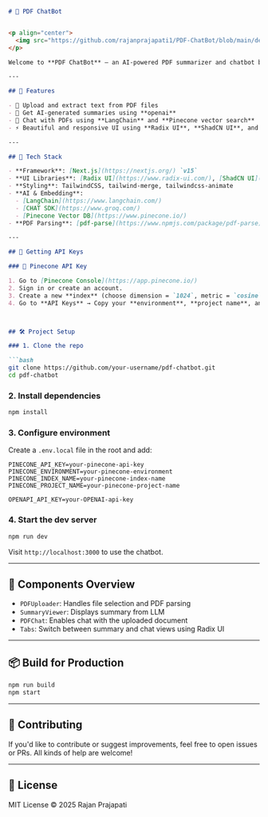 ```md
# 📄 PDF ChatBot


<p align="center">
  <img src="https://github.com/rajanprajapati1/PDF-ChatBot/blob/main/demo/Screenshot%20(12).png?raw=true" alt="PDF ChatBot Screenshot" width="700"/>
</p>

Welcome to **PDF ChatBot** — an AI-powered PDF summarizer and chatbot built using **Next.js**, **TailwindCSS**, **LangChain**, **Pinecone**, and **OPEN AI**. Upload any PDF and interact with it like a pro using natural language.

---

## 🚀 Features

- 📁 Upload and extract text from PDF files
- 🧠 Get AI-generated summaries using **openai**
- 💬 Chat with PDFs using **LangChain** and **Pinecone vector search**
- ⚡ Beautiful and responsive UI using **Radix UI**, **ShadCN UI**, and **TailwindCSS**

---

## 🧱 Tech Stack

- **Framework**: [Next.js](https://nextjs.org/) `v15`
- **UI Libraries**: [Radix UI](https://www.radix-ui.com/), [ShadCN UI](https://ui.shadcn.com/)
- **Styling**: TailwindCSS, tailwind-merge, tailwindcss-animate
- **AI & Embedding**:
  - [LangChain](https://www.langchain.com/)
  - [CHAT SDK](https://www.groq.com/)
  - [Pinecone Vector DB](https://www.pinecone.io/)
- **PDF Parsing**: [pdf-parse](https://www.npmjs.com/package/pdf-parse)

---

## 🔑 Getting API Keys

### 🔹 Pinecone API Key

1. Go to [Pinecone Console](https://app.pinecone.io/)
2. Sign in or create an account.
3. Create a new **index** (choose dimension = `1024`, metric = `cosine`, and serverless region like `us-east-1-aws`)
4. Go to **API Keys** → Copy your **environment**, **project name**, and **API key**



## 🛠️ Project Setup

### 1. Clone the repo

```bash
git clone https://github.com/your-username/pdf-chatbot.git
cd pdf-chatbot
```

### 2. Install dependencies

```bash
npm install
```

### 3. Configure environment

Create a `.env.local` file in the root and add:

```env
PINECONE_API_KEY=your-pinecone-api-key
PINECONE_ENVIRONMENT=your-pinecone-environment
PINECONE_INDEX_NAME=your-pinecone-index-name
PINECONE_PROJECT_NAME=your-pinecone-project-name

OPENAPI_API_KEY=your-OPENAI-api-key
```

### 4. Start the dev server

```bash
npm run dev
```

Visit `http://localhost:3000` to use the chatbot.

---

## 🧩 Components Overview

- `PDFUploader`: Handles file selection and PDF parsing
- `SummaryViewer`: Displays summary from LLM
- `PDFChat`: Enables chat with the uploaded document
- `Tabs`: Switch between summary and chat views using Radix UI

---

## 📦 Build for Production

```bash
npm run build
npm start
```

---

## 🤝 Contributing

If you'd like to contribute or suggest improvements, feel free to open issues or PRs. All kinds of help are welcome!

---

## 📜 License

MIT License © 2025 Rajan Prajapati
